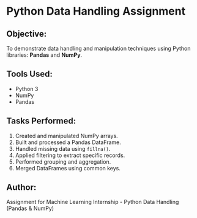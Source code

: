 # Python Data Handling Assignment

## Objective:
To demonstrate data handling and manipulation techniques using Python libraries: **Pandas** and **NumPy**.

## Tools Used:
- Python 3
- NumPy
- Pandas

## Tasks Performed:
1. Created and manipulated NumPy arrays.
2. Built and processed a Pandas DataFrame.
3. Handled missing data using `fillna()`.
4. Applied filtering to extract specific records.
5. Performed grouping and aggregation.
6. Merged DataFrames using common keys.

## Author:
Assignment for Machine Learning Internship - Python Data Handling (Pandas & NumPy)